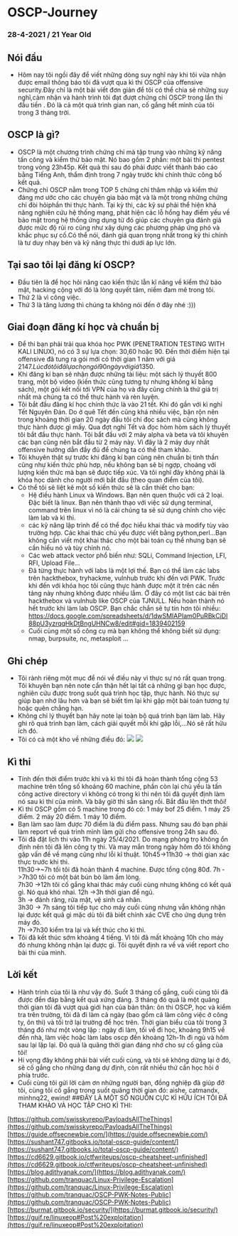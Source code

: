 # OSCP-Journey
### 28-4-2021 / 21 Year Old
## Nói đầu
- Hôm nay tôi ngồi đây để viết những dòng suy nghĩ này khi tôi vừa nhận được email thông báo tôi đã vượt qua kì thi OSCP của offensive security.Đây chỉ là một bài viết đơn giản để tôi có thể chia sẻ những suy nghĩ,cảm nhận và hành trình tôi đạt đượt chứng chỉ OSCP trong lần thi đầu tiền . Đó là cả một quá trình gian nan, cố gắng hết mình của tôi trong 3 tháng trời.

## OSCP là gì?
- OSCP là một chương trình chứng chỉ mà tập trung vào những kỹ năng tấn công và kiểm thử bảo mật. Nó bao gồm 2 phần: một bài thi pentest trong vòng 23h45p. Kết quả thi sau đó phải được viết thành báo cáo bằng Tiếng Anh, thẩm định trong 7 ngày trước khi chính thức công bố kết quả.
- Chứng chỉ OSCP nằm trong TOP 5 chứng chỉ thâm nhập và kiểm thử đáng mơ ước cho các chuyên gia bảo mật và là một trong những chứng chỉ đòi hỏiphần thi thực hành. Tại kỳ thi, các kỹ sư phải thể hiện khả năng nghiên cứu hệ thống mạng, phát hiện các lỗ hổng hay điểm yếu về bảo mật trong hệ thống ứng dụng từ đó giúp các chuyên gia đánh giá được mức độ rủi ro cũng như xây dựng các phương pháp ứng phó và khắc phục sự cố.Có thể nói, đánh giá quan trọng nhất trong kỳ thi chính là tư duy nhạy bén và kỹ năng thực thi dưới áp lực lớn.

## Tại sao tôi lại đăng kí OSCP?
- Đầu tiên là để học hỏi nâng cao kiến thức lẫn kĩ năng về kiểm thử bảo mật, hacking cộng với đó là lòng quyết tâm, niềm đam mê trong tôi. 
- Thứ 2 là vì công việc.                                                                                   
- Thứ 3 là tăng lương thì chúng ta không nói đến ở đây nhé :)))                                             
##  Giai đoạn đăng kí học và chuẩn bị
- Để thi bạn phải trải qua khóa học PWK (PENETRATION TESTING WITH KALI LINUX), nó có 3 sự lựa chọn: 30,60 hoặc 90. Đến thời điểm hiện tại offensive đã tung ra gói mới có thời gian 1 năm với giá 2147$. Lúc đó tôi đã lựa chọn gói 90 ngày với giá 1350$.
- Khi đăng kí bạn sẽ nhận được những tài liệu: một sách lý thuyết 800 trang, một bộ video (kiến thức cũng tương tự nhưng không kĩ bằng sách), một gói kết nối tới VPN của họ và đây cũng chính là thứ giá trị nhất mà chúng ta có thể thực hành và rèn luyện.
- Tôi bắt đầu đăng kí học chính thức là vào 21 tết. Khi đó gần với kì nghỉ Tết Nguyên Đán. Do ở quê Tết đến cũng khá nhiều việc, bận rộn nên trong khoảng thời gian 20 ngày đầu tôi chỉ đọc sách mà cũng không thực hành được gì mấy. Qua đợt nghỉ Tết và đọc hòm hòm sách lý thuyết tôi bắt đầu thực hành. Tôi bắt đầu với 2 máy alpha và beta và tôi khuyên các bạn cũng nên bắt đầu từ 2 máy này. Vì đây là 2 máy duy nhất offensive hướng dẫn đầy đủ để chúng ta có thể tham khảo. 
- Tôi khuyên thật sự trước khi đăng kí bạn cũng nên chuẩn bị tinh thần cũng như kiến thức phù hơp, nếu không bạn sẽ bị ngợp, choáng với lượng kiến thức mà bạn sẽ được tiếp xúc. Và tôi nghĩ đây không phải là khóa học dành cho người mới bắt đầu (theo quan điểm của tôi).
- Có thể tôi sẽ liệt kê một số kiến thức sẽ là cần thiết cho bạn:
  - Hệ điều hành Linux và Windows. Bạn nên quen thuộc với cả 2 loại. Đặc biết là linux. Bạn nên thành thạo với việc sử dụng terminal, command trên linux vì nó là cái chúng ta sẽ   sử dụng chính cho việc làm lab và kì thi.
  + các kỹ năng lập trình để có thể đọc hiểu khai thác và modify tùy vào trường hợp. Các khai thác chủ yếu được viết bằng python,perl...Bạn không cần viết một khai thác cho một   bài toán cụ thể nhưng bạn sẽ cần hiểu nó và tùy chỉnh nó.
  + Các web attack vector phổ biến như: SQLi, Command Injection, LFI, RFI, Upload File...
  + Đã từng thực hành với labs là một lợi thế. Bạn có thể làm các labs trên hackthebox, tryhackme, vulnhub trước khi đến với PWK. Trước khi đến với khóa học tôi cũng thực hành     được một ít trên các nền tảng này nhưng không được nhiều lắm. Ở đây có một list các bài trên hackthebox và vulnhub like OSCP của TJNULL. Nếu hoàn thành nó hết trước khi làm     lab OSCP. Bạn chắc chắn sẽ tự tin hơn tôi nhiều:                                                                                               
  https://docs.google.com/spreadsheets/d/1dwSMIAPIam0PuRBkCiDI88pU3yzrqqHkDtBngUHNCw8/edit#gid=1839402159
  + Cuối cùng một số công cụ mà bạn không thể không biết sử dụng: nmap, burpsuite, nc, metasploit ...  
## Ghi chép
- Tôi rành riêng một mục để nói về điều này vì thực sự nó rất quan trọng. Tôi khuyên bạn nên note cẩn thận hết lại tất cả những gì bạn học được, nghiên cứu được trong suốt quá trình học tập, thực hành. Nó thực sự giúp bạn nhớ lâu hơn và bạn sẽ biết tìm lại khi gặp một bài toán tương tự hoặc quên chẳng hạn.
- Không chỉ lý thuyết bạn hãy note lại toàn bộ quá trình bạn làm lab. Hãy ghi rõ quá trình bạn làm, cách giải quyết mỗi khi gặp lỗi,...Nó sẽ rất hữu ích đó.
- Tôi có cả một kho về những điều đó:
![](https://raw.githubusercontent.com/tranquac/OSCP-EXAM/main/POC_report/Capture.PNG?token=AMJEFMEEJG6ZWYES6RZBVFTARBMXO)
![](https://raw.githubusercontent.com/tranquac/OSCP-EXAM/main/POC_report/Capture2.PNG?token=AMJEFMEMBNXGZXLZQGGZRW3ARBNJS)
## Kì thi
- Tính đến thời điểm trước khi và kì thi tôi đã hoàn thành tổng cộng 53 machine trên tổng số khoảng 60 machine, phần còn lại chủ yếu là tấn công active directory vì không có trong kì thi nên tôi đã quyết định làm nó sau kì thi của mình. Và bây giờ thì sẵn sàng rồi. Bắt đầu lên thớt thôi!
- Kì thi OSCP gồm có 5 machine trong đó có:
1 máy bof 25 điểm.
1 máy 25 điểm.
2 máy 20 điểm.
1 máy 10 điểm.
- Bạn làm sao làm được 70 điểm là đủ điểm pass. Nhưng sau đó bạn phải làm report về quá trình mình làm gửi cho offensive trong 24h sau đó.
- Tôi đã đặt lịch thi vào 11h ngày 25/4/2021. Do mạng phòng trọ không ổn định nên tôi đã lên công ty thi. Và may mắn trong ngày hôm đó tôi không gặp vấn đề về mạng cũng như lỗi kĩ thuật.
  10h45->11h30 -> thời gian xác thực trước khi thi.                                                                                                          
  11h30->~7h tối tôi đã hoàn thành 4 machine. Được tổng cộng 80đ.
  7h   ->7h30 tôi có một bát bún bò làm ấm lòng.                                                                                                             
  7h30 ->12h tôi cố gắng khai thác máy cuối cùng nhưng không có kết quả gì. Nó quá khó nhai.
  12h  ->3h thời gian để ngủ.                                                                                                                                 
  3h   -> đánh răng, rửa mặt, vệ sinh cá nhân.                                                                                                             
  3h30 -> 7h sáng tôi tiếp tục cho máy cuối cùng nhưng vẫn không nhận lại được kết quả gì mặc dù tôi đã biết chính xác CVE cho ứng dụng trên máy đó.              
  7h   ->7h30 kiểm tra lại và kết thúc cho kì thì.                                                                                                       
- Tôi đã kết thúc sớm khoảng 4 tiếng. Vì tôi đã mất khoảng 10h cho máy đó nhưng không nhận lại được gì. Tôi quyết định ra về và viết report cho bài thi của mình.

## Lời kết
- Hành trình của tôi là như vậy đó. Suốt 3 tháng cố gắng, cuối cùng tôi đã được đền đáp bằng kết quả xứng đáng. 3 tháng đó quả là một quãng thời gian tôi đã vượt quá giới hạn của bản thân: ôn thi OSCP, học và kiểm tra trên trường, tôi đã đi làm cả ngày (bao gồm cả làm công việc ở công ty, ôn thi) và tối trở lại trường để học trên. Thời gian biểu của tôi trong 3 tháng đó như một vòng lặp : ngày đi làm, tối về đi học, khoảng 9h15 về đến nhà, làm việc hoặc làm labs oscp đến khoảng 12h-1h đi ngủ và hôm sau lại lặp lại. Đó quả là quãng thời gian đáng nhớ cho sự cố gắng của tôi!
- Hi vọng đây không phải bài viết cuối cùng, và tôi sẽ không dừng lại ở đó, sẽ cố gắng cho những đang dự định, còn rất nhiều thứ cần học hỏi ở phía trước.
- Cuối cùng tôi gửi lời cảm ơn những người bạn, đồng nghiệp đã giúp đỡ tôi, cùng tôi cố gắng trong suốt quãng thời gian đó: aishe, catmandx, minhnq22, ewind!
##ĐÂY LÀ MỘT SỐ NGUỒN CỰC KÌ HỮU ÍCH TÔI ĐÃ THAM KHẢO VÀ HỌC TẬP CHO KÌ THI:

[https://github.com/swisskyrepo/PayloadsAllTheThings](https://github.com/swisskyrepo/PayloadsAllTheThings)                                                
[https://guide.offsecnewbie.com/](https://guide.offsecnewbie.com/)                                                                        
[https://sushant747.gitbooks.io/total-oscp-guide/content/](https://sushant747.gitbooks.io/total-oscp-guide/content/)
[https://cd6629.gitbook.io/ctfwriteups/oscp-cheatsheet-unfinished](https://cd6629.gitbook.io/ctfwriteups/oscp-cheatsheet-unfinished)
[https://blog.adithyanak.com/](https://blog.adithyanak.com/)                                                                                 
[https://github.com/tranquac/Linux-Privilege-Escalation](https://github.com/tranquac/Linux-Privilege-Escalation)                  
[https://github.com/tranquac/OSCP-PWK-Notes-Public](https://github.com/tranquac/OSCP-PWK-Notes-Public)                                
[https://burmat.gitbook.io/security/](https://burmat.gitbook.io/security/)                                                                
[https://guif.re/linuxeop#Post%20exploitation](https://guif.re/linuxeop#Post%20exploitation)
